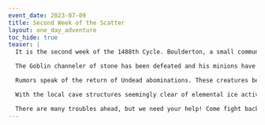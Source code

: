 ```yaml
---
event_date: 2023-07-09
title: Second Week of the Scatter
layout: one_day_adventure
toc_hide: true
teaser: |
  It is the second week of the 1488th Cycle. Boulderton, a small community near the edge of the Crescent Wood has become a gathering place for adventure and creation.

  The Goblin channeler of stone has been defeated and his minions have run off. A troll that was terrorizing the forest and causing mayhem has also been killed. Despite this positive momentum, the clearing of the local area and building up of Boulderton has been slow moving.

  Rumors speak of the return of Undead abominations. These creatures bear red skulls, innate harming magics, and deadly weapon capabilities.

  With the local cave structures seemingly clear of elemental ice activity, it seems that the heat has grown dramatically. Word of increased forest fires and droughts have emerged.

  There are many troubles ahead, but we need your help! Come fight back the evils that roam the land, heal those that battle, build items to grow the town or use any number of other skill to build the community. Whether you fight in the wilds or stay back in the gathering hall, all are welcome to attend.
---
```

